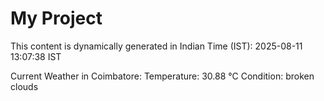 # My Project

This content is dynamically generated in Indian Time (IST): 2025-08-11 13:07:38 IST


Current Weather in Coimbatore:
Temperature: 30.88 °C
Condition: broken clouds
